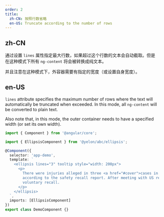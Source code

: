 ```yaml
---
order: 2
title:
  zh-CN: 按照行数省略
  en-US: Truncate according to the number of rows
---
```


## zh-CN

通过设置 `lines` 属性指定最大行数，如果超过这个行数的文本会自动截取。但是在这种模式下所有 `ng-content` 将会被转换成纯文本。

并且注意在这种模式下，外容器需要有指定的宽度（或设置自身宽度）。

## en-US

`lines` attribute specifies the maximum number of rows where the text will automatically be truncated when exceeded. In this mode, all `ng-content` will be converted to plain text.

Also note that, in this mode, the outer container needs to have a specified width (or set its own width).

```ts
import { Component } from '@angular/core';

import { EllipsisComponent } from '@yelon/abc/ellipsis';

@Component({
  selector: 'app-demo',
  template: `
    <ellipsis lines="3" tooltip style="width: 200px">
      <p>
        There were injuries alleged in three <a href="#cover">cases in 2015</a>, and a fourth incident in September,
        according to the safety recall report. After meeting with US regulators in October, the firm decided to issue a
        voluntary recall.
      </p>
    </ellipsis>
  `,
  imports: [EllipsisComponent]
})
export class DemoComponent {}
```
